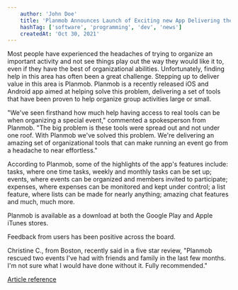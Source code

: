 ```yaml
---
    author: 'John Doe'
    title: 'Planmob Announces Launch of Exciting new App Delivering the Best Choice to Organize Group Activitie'
    hashTag: ['software', 'programming', 'dev', 'news']
    createdAt: 'Oct 30, 2021'
---
```


Most people have experienced the headaches of trying to organize an important activity and not see things play out the way they would like it to, even if they have the best of organizational abilities. Unfortunately, finding help in this area has often been a great challenge. Stepping up to deliver value in this area is Planmob. Planmob is a recently released iOS and Android app aimed at helping solve this problem, delivering a set of tools that have been proven to help organize group activities large or small.

"We've seen firsthand how much help having access to real tools can be when organizing a special event," commented a spokesperson from Planmob. "The big problem is these tools were spread out and not under one roof. With Planmob we've solved this problem. We're delivering an amazing set of organizational tools that can make running an event go from a headache to near effortless."

According to Planmob, some of the highlights of the app's features include: tasks, where one time tasks, weekly and monthly tasks can be set up; events, where events can be organized and members invited to participate; expenses, where expenses can be monitored and kept under control; a list feature, where lists can be made for nearly anything; amazing chat features and much, much more.

Planmob is available as a download at both the Google Play and Apple iTunes stores.

Feedback from users has been positive across the board.

Christine C., from Boston, recently said in a five star review, "Planmob rescued two events I've had with friends and family in the last few months. I'm not sure what I would have done without it. Fully recommended."

[Article reference](https://www.amazines.com/Software/article_detail.cfm/6196561?articleid=6196561)
